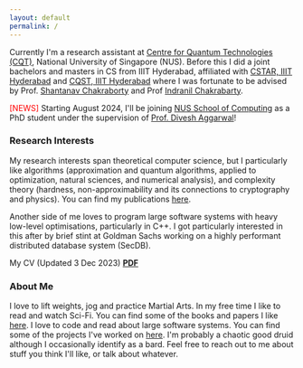 ```yaml
---
layout: default
permalink: /
---
```


Currently I'm a research assistant at [Centre for Quantum Technologies (CQT)](https://quantumlah.org), National University of Singapore (NUS).
Before this I did a joint bachelors and masters in CS from IIIT Hyderabad, affiliated with [CSTAR, IIIT Hyderabad](http://cstar.iiit.ac.in) and [CQST, IIIT Hyderabad](https://cqst.iiit.ac.in/) where I was fortunate to be advised by Prof. [Shantanav Chakraborty](https://sites.google.com/view/shchakra) and Prof [Indranil Chakrabarty](https://sites.google.com/view/indranilchakrabarty/).

<span style="color:red">[NEWS]</span> Starting August 2024, I'll be joining [NUS School of Computing](https://www.comp.nus.edu.sg) as a PhD student under the supervision of [Prof. Divesh Aggarwal](https://sites.google.com/site/diveshhomepage/)!

### Research Interests

My research interests span theoretical computer science, but I particularly like algorithms (approximation and quantum algorithms, applied to optimization, natural sciences, and numerical analysis), and complexity theory (hardness, non-approximability and its connections to cryptography and physics).
You can find my publications [here](/publications).

Another side of me loves to program large software systems with heavy low-level optimisations, particularly in C++. I got particularly interested in this after by brief stint at Goldman Sachs working on a highly performant distributed database system (SecDB).

My CV (Updated 3 Dec 2023) **[PDF](../assets/documents/cv.pdf)** 

### About Me

I love to lift weights, jog and practice Martial Arts.
In my free time I like to read and watch Sci-Fi. You can find some of the books and papers I like [here](/reading/).
I love to code and read about large software systems. You can find some of the projects I've worked on [here](/projects/).
I'm probably a chaotic good druid <i class="fa fa-hand-peace"></i> although I occasionally identify as a bard.
Feel free to reach out to me about stuff you think I'll like, or talk about whatever.

